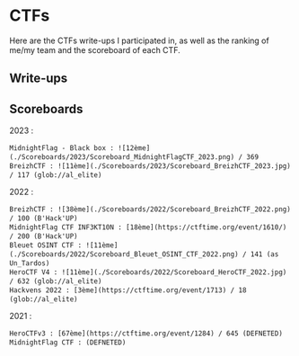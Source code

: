 # CTFs

Here are the CTFs write-ups I participated in, as well as the ranking of me/my team and the scoreboard of each CTF.

## Write-ups

## Scoreboards

2023 :

    MidnightFlag - Black box : ![12ème](./Scoreboards/2023/Scoreboard_MidnightFlagCTF_2023.png) / 369
    BreizhCTF : ![11ème](./Scoreboards/2023/Scoreboard_BreizhCTF_2023.jpg) / 117 (glob://al_elite)

2022 :

    BreizhCTF : ![38ème](./Scoreboards/2022/Scoreboard_BreizhCTF_2022.png) / 100 (B'Hack'UP)
    MidnightFlag CTF INF3KT10N : [18ème](https://ctftime.org/event/1610/) / 200 (B'Hack'UP)
    Bleuet OSINT CTF : ![11ème](./Scoreboards/2022/Scoreboard_Bleuet_OSINT_CTF_2022.png) / 141 (as Un_Tardos)
    HeroCTF V4 : ![11ème](./Scoreboards/2022/Scoreboard_HeroCTF_2022.jpg) / 632 (glob://al_elite)
    Hackvens 2022 : [3ème](https://ctftime.org/event/1713) / 18 (glob://al_elite)

2021 :

    HeroCTFv3 : [67ème](https://ctftime.org/event/1284) / 645 (DEFNETED)
    MidnightFlag CTF : (DEFNETED)



